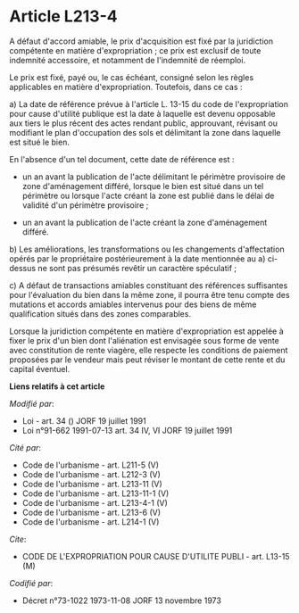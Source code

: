 # Article L213-4

A défaut d'accord amiable, le prix d'acquisition est fixé par la juridiction compétente en matière d'expropriation ; ce prix
est exclusif de toute indemnité accessoire, et notamment de l'indemnité de réemploi.

Le prix est fixé, payé ou, le cas échéant, consigné selon les règles applicables en matière d'expropriation. Toutefois, dans
ce cas :

a) La date de référence prévue à l'article L. 13-15 du code de l'expropriation pour cause d'utilité publique est la date à
laquelle est devenu opposable aux tiers le plus récent des actes rendant public, approuvant, révisant ou modifiant le plan
d'occupation des sols et délimitant la zone dans laquelle est situé le bien.

En l'absence d'un tel document, cette date de référence est :

- un an avant la publication de l'acte délimitant le périmètre provisoire de zone d'aménagement différé, lorsque le bien est
situé dans un tel périmètre ou lorsque l'acte créant la zone est publié dans le délai de validité d'un périmètre provisoire ;

- un an avant la publication de l'acte créant la zone d'aménagement différé.

b) Les améliorations, les transformations ou les changements d'affectation opérés par le propriétaire postérieurement à la
date mentionnée au a) ci-dessus ne sont pas présumés revêtir un caractère spéculatif ;

c) A défaut de transactions amiables constituant des références suffisantes pour l'évaluation du bien dans la même zone, il
pourra être tenu compte des mutations et accords amiables intervenus pour des biens de même qualification situés dans des
zones comparables.

Lorsque la juridiction compétente en matière d'expropriation est appelée à fixer le prix d'un bien dont l'aliénation est
envisagée sous forme de vente avec constitution de rente viagère, elle respecte les conditions de paiement proposées par le
vendeur mais peut réviser le montant de cette rente et du capital éventuel.

**Liens relatifs à cet article**

_Modifié par_:

  - Loi - art. 34 () JORF 19 juillet 1991
  - Loi n°91-662 1991-07-13 art. 34 IV, VI JORF 19 juillet 1991

_Cité par_:

  - Code de l'urbanisme - art. L211-5 (V)
  - Code de l'urbanisme - art. L212-3 (V)
  - Code de l'urbanisme - art. L213-11 (V)
  - Code de l'urbanisme - art. L213-11-1 (V)
  - Code de l'urbanisme - art. L213-4-1 (V)
  - Code de l'urbanisme - art. L213-6 (V)
  - Code de l'urbanisme - art. L214-1 (V)

_Cite_:

  - CODE DE L'EXPROPRIATION POUR CAUSE D'UTILITE PUBLI - art. L13-15 (M)

_Codifié par_:

  - Décret n°73-1022 1973-11-08 JORF 13 novembre 1973
